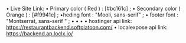 • Live Site Link:
• Primary color ( Red ) : [#bc161c] ;
• Secondary color ( Orange ) : [#f9941e] ;
•heding font :  "Mooli, sans-serif" ;
• footer font : "Montserrat, sans-serif " ;
•
•
•
• hostinger api link: https://restaurantbackend.softplatoon.com/
• localexpose api link: https://backend.ap.loclx.io/
